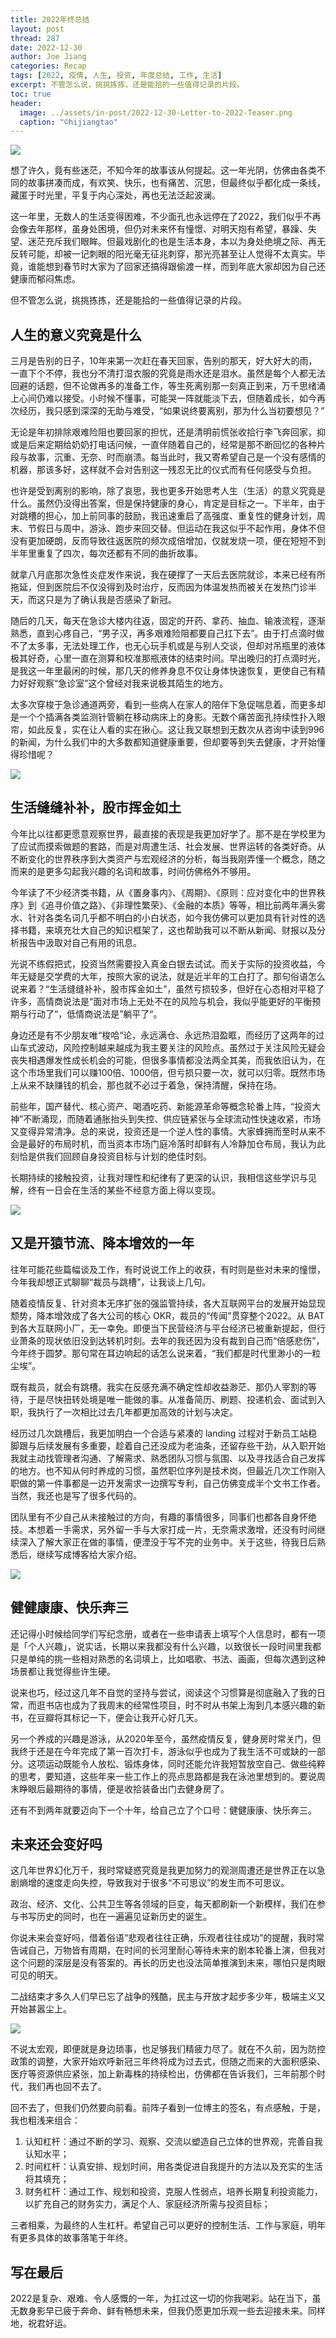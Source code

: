 ```yaml
---
title: 2022年终总结
layout: post
thread: 287
date: 2022-12-30
author: Joe Jiang
categories: Recap
tags: [2022, 疫情, 人生, 投资, 年度总结, 工作, 生活]
excerpt: 不管怎么说，挑挑拣拣，还是能拾的一些值得记录的片段。
toc: true
header:
  image: ../assets/in-post/2022-12-30-Letter-to-2022-Teaser.png
  caption: "©️hijiangtao"
---
```


![](/assets/in-post/2022-12-30-Letter-to-2022-0.png)

想了许久，竟有些迷茫，不知今年的故事该从何提起。这一年光阴，仿佛由各类不同的故事拼凑而成，有欢笑、快乐，也有痛苦、沉思，但最终似乎都化成一条线，藏匿于时光里，平复于内心深处，再也无法泛起波澜。

这一年里，无数人的生活变得困难，不少面孔也永远停在了2022，我们似乎不再会像去年那样，虽身处困境，但仍对未来怀有憧憬、对明天抱有希望，暴躁、失望、迷茫充斥我们眼眸。但最戏剧化的也是生活本身，本以为身处绝境之际、再无反转可能，却被一记刺眼的阳光毫无征兆刺穿，那光亮甚至让人觉得不太真实。毕竟，谁能想到春节时大家为了回家还搞得跟偷渡一样，而到年底大家却因为自己还健康而郁闷焦虑。

但不管怎么说，挑挑拣拣，还是能拾的一些值得记录的片段。

## 人生的意义究竟是什么

三月是告别的日子，10年来第一次赶在春天回家，告别的那天，好大好大的雨，一直下个不停，我也分不清打湿衣服的究竟是雨水还是泪水。虽然是每个人都无法回避的话题，但不论做再多的准备工作，等生死离别那一刻真正到来，万千思绪涌上心间仍难以接受。小时候不懂事，可能哭一阵就能淡下去，但随着成长，如今再次经历，我只感到深深的无助与难受，“如果说终要离别，那为什么当初要想见？”

无论是年初排除艰难险阻也要回家的担忧，还是清明前慌张收拾行李飞奔回家，抑或是后来定期给奶奶打电话问候，一直伴随着自己的，经常是那不断回忆的各种片段与故事，沉重、无奈、时而崩溃。每当此时，我又寄希望自己是一个没有感情的机器，那该多好，这样就不会对告别这一残忍无比的仪式而有任何感受与负担。

也许是受到离别的影响，除了哀思，我也更多开始思考人生（生活）的意义究竟是什么。虽然仍没得出答案，但是保持健康的身心，肯定是目标之一。下半年，由于对跳槽的担心，加上前同事的鼓励，我迅速重启了高强度、重复性的健身计划，周末、节假日与周中，游泳、跑步来回交替。但运动在我这似乎不起作用，身体不但没有更加硬朗，反而导致往返医院的频次成倍增加，仅就发烧一项，便在短短不到半年里重复了四次，每次还都有不同的曲折故事。

就拿八月底那次急性炎症发作来说，我在硬撑了一天后去医院就诊，本来已经有所拖延，但到医院后不仅没得到及时治疗，反而因为体温发热而被关在发热门诊半天，而这只是为了确认我是否感染了新冠。

随后的几天，每天在急诊大楼内往返，固定的开药、拿药、抽血、输液流程，逐渐熟悉，直到心疼自己，“男子汉，再多艰难险阻都要自己扛下去”。由于打点滴时做不了太多事，无法处理工作，也无心玩手机或是与别人交谈，但却对吊瓶里的液体极其好奇，心里一直在测算和校准那瓶液体的结束时间。早出晚归的打点滴时光，是我这一年里最闲的时候，那几天的修养身息不仅让身体快速恢复，更使自己有精力好好观察“急诊室”这个曾经对我来说极其陌生的地方。

太多次穿梭于急诊通道两旁，看到一些病人在家人的陪伴下急促喘息着，而更多却是一个个插满各类监测针管躺在移动病床上的身影。无数个痛苦面孔持续性扑入眼帘，如此反复，实在让人看的实在揪心。这让我又联想到无数次从咨询中读到996的新闻，为什么我们中的大多数都知道健康重要，但却要等到失去健康，才开始懂得珍惜呢？

![](/assets/in-post/2022-03-23-The-End-of-The-Story-1.jpeg )

## 生活缝缝补补，股市挥金如土

今年比以往都更愿意观察世界，最直接的表现是我更加好学了。那不是在学校里为了应试而摸索做题的套路，而是对周遭生活、社会发展、世界运转的各类好奇。从不断变化的世界秩序到大类资产与宏观经济的分析，每当我刚弄懂一个概念，随之而来的是更多勾起我兴趣的名词和故事，时间仿佛格外不够用。

今年读了不少经济类书籍，从《置身事内》、《周期》、《原则：应对变化中的世界秩序》到《追寻价值之路》、《非理性繁荣》、《金融的本质》等等，相比前两年满头雾水、针对各类名词几乎都不明白的小白状态，如今我仿佛可以更加具有针对性的选择书籍，来填充壮大自己的知识框架了，这也帮助我可以不断从新闻、财报以及分析报告中汲取对自己有用的讯息。

光说不练假把式，投资当然需要投入真金白银去试试。而关于实际的投资收益，今年无疑是交学费的大年，按照大家的说法，就是近半年的工白打了。那句俗语怎么说来着？“生活缝缝补补，股市挥金如土”，虽然亏损较多，但好在心态相对平稳了许多，高情商说法是“面对市场上无处不在的风险与机会，我似乎能更好的平衡预期与行动了“，低情商说法是”躺平了“。

身边还是有不少朋友唯“梭哈“论，永远满仓、永远热泪盈眶，而经历了这两年的过山车式波动，风险控制越来越成为我主要关注的风险点。虽然过于关注风险无疑会丧失相遇爆发性成长机会的可能，但很多事情都没法两全其美，而我依旧认为，在这个市场里我们可以赚100倍、1000倍，但亏损只要一次，就可以归零。既然市场上从来不缺赚钱的机会，那也就不必过于着急，保持清醒，保持在场。

前些年，国产替代、核心资产、喝酒吃药、新能源革命等概念轮番上阵，“投资大神”不断涌现，而随着通胀抬头到失控、供应链紧张与全球流动性快速收紧，市场又变得异常清净。总的来说，投资还是一个逆人性的事情。大家蜂拥而至时从来不会是最好的布局时机，而当资本市场门庭冷落时却鲜有人冷静加仓布局，我认为此刻恰是供我们回顾自身投资目标与计划的绝佳时刻。

长期持续的接触投资，让我对理性和纪律有了更深的认识，我相信这些学识与见解，终有一日会在生活的某些不经意方面上得以变现。

![](/assets/in-post/2022-12-30-Letter-to-2022-1.png)

## 又是开猿节流、降本增效的一年

往年可能花些篇幅谈及工作，有时说说工作上的收获，有时则是些对未来的憧憬，今年我却想正式聊聊“裁员与跳槽”，让我谈上几句。

随着疫情反复、针对资本无序扩张的强监管持续，各大互联网平台的发展开始显现颓势，降本增效成了各大公司的核心 OKR，裁员的“传闻”贯穿整个2022。从 BAT 到各大互联网小厂，无一幸免。即便当下民营经济与平台经济已被重新提起，但行业萧条的现状依旧没到达转机时刻。去年的我还因为没有裁到自己而“倍感悲伤”，今年终于圆梦。那句常在耳边响起的话怎么说来着，“我们都是时代里渺小的一粒尘埃”。

既有裁员，就会有跳槽。我实在反感充满不确定性却收益渺茫、那仍人宰割的等待，于是尽快扭转处境是唯一能做的事。从准备简历、刷题、投递机会、面试到入职，我执行了一次相比过去几年都更加高效的计划与决定。

经历过几次跳槽后，我更加明白一个合适与紧凑的 landing 过程对于新员工站稳脚跟与后续发展有多重要，趁着自己还没成为老油条，还留存些干劲，从入职开始我就主动找管理者沟通、了解需求、熟悉团队习惯与氛围、以及寻找适合自己发挥的地方。也不知从何时养成的习惯，虽然职位序列是技术岗，但最近几次工作刚入职做的第一件事都是一边开发需求一边撰写专利，自己仿佛变成半个文书工作者。当然，我还也是写了很多代码的。

团队里有不少自己从未接触过的方向，有趣的事情很多，同事们也都各自身怀绝技。本想着一手需求，另外留一手与大家打成一片，无奈需求激增，还没有时间继续深入了解大家正在做的事情，便湮没于写不完的业务中。关于这些，待我日后熟悉后，继续写成博客给大家介绍。

![](/assets/in-post/2022-12-30-Letter-to-2022-2.png)

## 健健康康、快乐奔三

还记得小时候给同学们写纪念册，或者在一些申请表上填写个人信息时，都有一项是「个人兴趣」，说实话，长期以来我都没有什么兴趣，以致很长一段时间里我都只是单纯的挑一些相对熟悉的名词填上，比如唱歌、书法、画画，但每次遇到这种场景都让我觉得些许生硬。

说来也巧，经过这几年不自觉的坚持与尝试，阅读这个习惯算是彻底融入了我的日常，而逛书店也成为了我周末的经常性项目，时不时从书架上淘到几本感兴趣的新书，在豆瓣将其标记一下，便会让我开心好几天。

另一个养成的兴趣是游泳，从2020年至今，虽然疫情反复，健身房时常关门，但我终于还是在今年完成了第一百次打卡，游泳似乎也成为了我生活不可或缺的一部分。这项运动既能令人放松、锻炼身体，同时还能允许我短暂放空自己、做些纯粹的思考，要知道，这些年来一些工作上的亮点思路都是我在泳池里想到的。要说周末睁眼后最期待的事情，便是收拾装备出门去健身房了。

还有不到两年就要迈向下一个十年，给自己立了个口号：健健康康、快乐奔三。

## 未来还会变好吗

这几年世界幻化万千，我时常疑惑究竟是我更加努力的观测周遭还是世界正在以急剧熵增的速度走向失控，导致我对于很多“不可思议”的发生而不可思议。

政治、经济、文化、公共卫生等各领域的巨变，每天都刷新一个新模样，我们在参与书写历史的同时，也在一遍遍见证新历史的诞生。

你说未来会变好吗，借着俗语“悲观者往往正确，乐观者往往成功”的提醒，我时常告诫自己，万物皆有周期，在时间的长河里耐心等待未来的剧本轮番上演，但我对这个问题的深层是没有答案的。再长的历史也没法简单推演到未来，哪怕只是肉眼可见的明天。

二战结束才多久人们早已忘了战争的残酷，民主与开放才起步多少年，极端主义又开始甚嚣尘上。

![](/assets/in-post/2022-12-30-Letter-to-2022-3.png)

不说太宏观，即便就是身边琐事，也足够我们精疲力尽了。就在不久前，因为防控政策的调整，大家开始欢呼新冠三年终将成为过去式，但随之而来的大面积感染、医疗等资源供应紧张，加上新毒株的持续检出，仿佛都在告诉我们，三年前那个时代，我们再也回不去了。

回不去了，但我们仍然要向前看。前阵子看到一位博主的签名，有点感触，于是，我也粗浅来组合：

1. 认知杠杆：通过不断的学习、观察、交流以塑造自己立体的世界观，完善自我认知水平；
2. 时间杠杆：认真安排、规划时间，用各类促进自我提升的方法以及充实的生活将其填充；
3. 财务杠杆：通过工作、规划和投资，克服人性弱点，培养长期复利投资能力，以扩充自己的财务实力，满足个人、家庭经济所需与投资目标；

三者相乘，为最终的人生杠杆。希望自己可以更好的控制生活、工作与家庭，明年有更多具体的故事落笔于年终。

## 写在最后

2022是复杂、艰难、令人感慨的一年，为扛过这一切的你我喝彩。站在当下，虽无数身影早已疲于奔命、鲜有畅想未来，但我仍愿更加乐观一些去迎接未来。同样地，祝君好运。